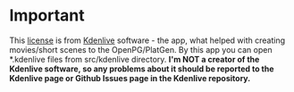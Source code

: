 # Important

This [license](./LICENSE.txt) is from [Kdenlive](https://kdenlive.org/) software - the app, what helped with creating movies/short scenes to the OpenPG/PlatGen. By this app you can open *.kdenlive files from src/kdenlive directory.
**I'm NOT a creator of the Kdenlive software, so any problems about it should be reported to the Kdenlive page or Github Issues page in the Kdenlive repository.**